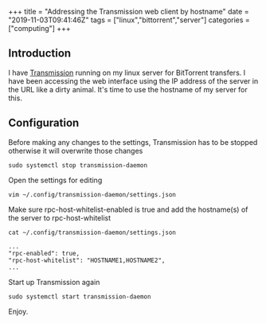 +++
title = "Addressing the Transmission web client by hostname"
date = "2019-11-03T09:41:46Z"
tags = ["linux","bittorrent","server"]
categories = ["computing"]
+++

## Introduction

I have [Transmission](https://wiki.archlinux.org/index.php/Transmission) running on my linux server for BitTorrent transfers. 
I have been accessing the web interface using the IP address of the server in the URL like a dirty animal.
It's time to use the hostname of my server for this.

## Configuration

Before making any changes to the settings, Transmission has to be stopped otherwise it will overwrite those changes

```
sudo systemctl stop transmission-daemon
```

Open the settings for editing

```
vim ~/.config/transmission-daemon/settings.json
```

Make sure rpc-host-whitelist-enabled is true and add the hostname(s) of the server to rpc-host-whitelist

```
cat ~/.config/transmission-daemon/settings.json
```
```
...
"rpc-enabled": true,
"rpc-host-whitelist": "HOSTNAME1,HOSTNAME2",
...
```

Start up Transmission again

```
sudo systemctl start transmission-daemon
```

Enjoy.
